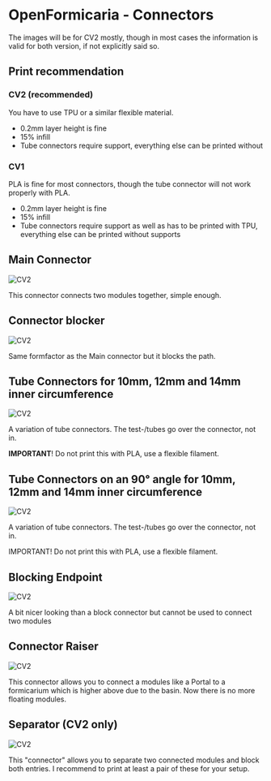 # OpenFormicaria - Connectors

The images will be for CV2 mostly, though in most cases the information is valid for both version, if not explicitly said so.

## Print recommendation
### CV2 (recommended)
You have to use TPU or a similar flexible material.

* 0.2mm layer height is fine
* 15% infill
* Tube connectors require support, everything else can be printed without

### CV1
PLA is fine for most connectors, though the tube connector will not work properly with PLA.

* 0.2mm layer height is fine
* 15% infill
* Tube connectors require support as well as has to be printed with TPU, everything else can be printed without supports

## Main Connector 
![CV2](img/3.jpg)

This connector connects two modules together, simple enough.

## Connector blocker
![CV2](img/4.jpg)

Same formfactor as the Main connector but it blocks the path.

## Tube Connectors for 10mm, 12mm and 14mm inner circumference
![CV2](img/5.jpg)

A variation of tube connectors. The test-/tubes go over the connector, not in.

**IMPORTANT**! Do not print this with PLA, use a flexible filament.

## Tube Connectors on an 90° angle for 10mm, 12mm and 14mm inner circumference
![CV2](img/6.jpg)

A variation of tube connectors. The test-/tubes go over the connector, not in.

IMPORTANT! Do not print this with PLA, use a flexible filament.

## Blocking Endpoint
![CV2](img/7.jpg)

A bit nicer looking than a block connector but cannot be used to connect two modules

## Connector Raiser 
![CV2](img/8.jpg)

This connector allows you to connect a modules like a Portal to a formicarium which is higher above due to the basin. Now there is no more floating modules.

## Separator (CV2 only)
![CV2](img/9.jpg)

This "connector" allows you to separate two connected modules and block both entries. I recommend to print at least a pair of these for your setup.
